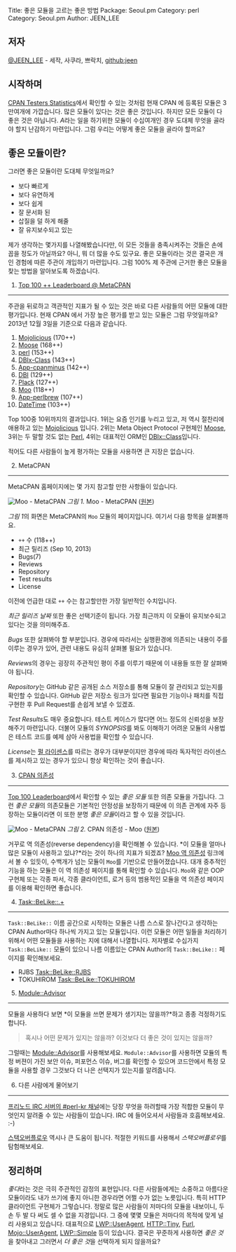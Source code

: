 Title:    좋은 모듈을 고르는 좋은 방법
Package:  Seoul.pm
Category: perl
Category: Seoul.pm
Author:   JEEN_LEE

저자
-----

[@JEEN_LEE][twitter-jeen_lee] - 세작, 사쿠라, 쁘락치, [github:jeen][github-jeen]


시작하며
---------

[CPAN Testers Statistics][home-cpantesters-stats]에서 확인할 수 있는 것처럼 현재 CPAN 에 등록된 모듈은 3만여개에 가깝습니다.
많은 모듈이 있다는 것은 좋은 것입니다.  하지만 모든 모듈이 다 좋은 것은 아닙니다.
*A*라는 일을 하기위한 모듈이 수십여개인 경우 도대체 무엇을 골라야 할지 난감하기 마련입니다.
그럼 우리는 어떻게 좋은 모듈을 골라야 할까요? 


좋은 모듈이란?
---------------

그러면 좋은 모듈이란 도대체 무엇일까요?

- 보다 빠르게
- 보다 유연하게
- 보다 쉽게
- 잘 문서화 된
- 삽질을 덜 하게 해줄
- 잘 유지보수되고 있는

제가 생각하는 몇가지를 나열해봤습니다만, 이 모든 것들을 충족시켜주는 것들은 손에 꼽을 정도가 아닐까요?
아니, 뭐 더 많을 수도 있구요. 좋은 모듈이라는 것은 결국은 개인 경험에 따른 주관이 개입하기 마련입니다.
그럼 100% 제 주관에 근거한 좋은 모듈을 찾는 방법을 알아보도록 하겠습니다.


1. [Top 100 ++ Leaderboard @ MetaCPAN][home-metacpan-leaderboard]
------------------------------------------------------------------

주관을 뒤로하고 객관적인 지표가 될 수 있는 것은 바로 다른 사람들의 어떤 모듈에 대한 평가입니다.
현재 CPAN 에서 가장 높은 평가를 받고 있는 모듈은 그럼 무엇일까요?
2013년 12월 3일을 기준으로 다음과 같습니다.

1.  [Mojolicious][cpan-mojolicious] (170++)
2.  [Moose][cpan-moose] (168++)
3.  [perl][cpan-perl] (153++)
4.  [DBIx-Class][cpan-dbix-class] (143++)
5.  [App-cpanminus][cpan-app-cpanminus] (142++)
6.  [DBI][cpan-dbi] (129++)
7.  [Plack][cpan-plack] (127++)
8.  [Moo][cpan-moo] (118++)
9.  [App-perlbrew][cpan-app-perlbrew] (107++)
10. [DateTime][cpan-datetime] (103++)

Top 100중 10위까지의 결과입니다.
1위는 요즘 인기를 누리고 있고, 저 역시 절찬리에 애용하고 있는 [Mojolicious][home-mojolicious] 입니다.
2위는 Meta Object Protocol 구현체인 [Moose][home-moose], 3위는 두 말할 것도 없는 [Perl][home-perl],
4위는 대표적인 ORM인 [DBIx::Class][cpan-dbix-class]입니다.

적어도 다른 사람들이 높게 평가하는 모듈을 사용하면 큰 지장은 없습니다.


2. MetaCPAN
------------

MetaCPAN 홈페이지에는 몇 가지 참고할 만한 사항들이 있습니다.

![Moo - MetaCPAN][img-1-resize]
*그림 1.* Moo - MetaCPAN ([원본][img-1])

*그림 1*의 화면은 MetaCPAN의 `Moo` 모듈의 페이지입니다.
여기서 다음 항목을 살펴볼까요.

- `++` 수 (118++)
- 최근 릴리즈 (Sep 10, 2013)
- Bugs(7)
- Reviews
- Repository
- Test results
- License

이전에 언급한 대로 `++` 수는 참고할만한 가장 일반적인 수치입니다.

*최근 릴리즈 날짜* 또한 좋은 선택기준이 됩니다. 가장 최근까지 이 모듈이 유지보수되고 있다는 것을 의미해주죠.

*Bugs* 또한 살펴봐야 할 부분입니다. 경우에 따라서는 실행환경에 의존되는 내용이 주를 이루는 경우가 있어, 관련 내용도 유심히 살펴볼 필요가 있습니다.

*Reviews*의 경우는 굉장히 주관적인 평이 주를 이루기 때문에 이 내용들 또한 잘 살펴봐야 됩니다.

*Repository*는 GitHub 같은 공개된 소스 저장소를 통해 모듈이 잘 관리되고 있는지를 확인할 수 있습니다.
GitHub 같은 저장소 링크가 있다면 필요한 기능이나 패치를 직접 구현한 후 Pull Request를 손쉽게 보낼 수 있겠죠.

*Test Results*도 매우 중요합니다. 테스트 케이스가 많다면 어느 정도의 신뢰성을 보장해주기 마련입니다.
더불어 모듈의 *SYNOPSIS*를 봐도 이해하기 어려운 모듈의 사용법은 테스트 코드를 예제 삼아 사용법을 확인할 수 있습니다.

*License*는 [펄 라이센스][perl-license]를 따르는 경우가 대부분이지만
경우에 따라 독자적인 라이센스를 제시하고 있는 경우가 있으니 항상 확인하는 것이 좋습니다.


3. [CPAN 의존성][home-cpantesters-deps]
----------------------------------------

[Top 100 Leaderboard][home-metacpan-leaderboard]에서 확인할 수 있는 *좋은 모듈* 또한 의존 모듈을 가집니다.
그런 *좋은 모듈*의 의존모듈은 기본적인 안정성을 보장하기 때문에 이 의존 관계에
자주 등장하는 모듈이라면 이 또한 분명 *좋은 모듈*이라고 할 수 있을 것입니다.

![Moo - MetaCPAN][img-2-resize]
*그림 2.* CPAN 의존성 - Moo ([원본][img-2])

거꾸로 역 의존성(reverse dependency)을 확인해볼 수 있습니다.
*이 모듈을 얼마나 많은 모듈이 사용하고 있냐?*라는 것이 하나의 지표가 되겠죠?
[Moo 역 의존성][metacpan-rev-deps-moo] 링크에서 볼 수 있듯이, 수백개가 넘는 모듈이 `Moo`를 기반으로 만들어졌습니다.
대개 중추적인 기능을 하는 모듈은 이 역 의존성 페이지를 통해 확인할 수 있습니다.
`Moo`와 같은 OOP 구현체 또는 각종 파서, 각종 클라이언트, 로거 등의 범용적인 모듈을 역 의존성 페이지를 이용해 확인하면 좋습니다. 


4. [Task::BeLike::.+][search-cpan-task-belike]
-----------------------------------------------

`Task::BeLike::` 이름 공간으로 시작하는 모듈은 나름 스스로 잘나간다고 생각하는 CPAN Author마다 하나씩 가지고 있는 모듈입니다.
이런 모듈은 어떤 일들을 처리하기 위해서 어떤 모듈들을 사용하는 지에 대해서 나열합니다.
저자별로 수십가지 `Task::BeLike::` 모듈이 있으니 나름 이름있는 CPAN Author의 `Task::BeLike::` 페이지를 확인해보세요.

- RJBS [Task::BeLike::RJBS][cpan-task-belike-rjbs]
- TOKUHIROM [Task::BeLike::TOKUHIROM][cpan-task-belike-tokuhirom]


5. [Module::Advisor][cpan-module-advisor]
------------------------------------------

모듈을 사용하다 보면 *이 모듈을 쓰면 문제가 생기지는 않을까?*하고 종종 걱정하기도 합니다.

> 혹시나 어떤 문제가 있지는 않을까?
> 이것보다 더 좋은 것이 있지는 않을까?

그럴때는 [Module::Advisor][cpan-module-advisor]를 사용해보세요.
`Module::Advisor`를 사용하면 모듈의 특정 버젼이 가진 보안 이슈, 퍼포먼스 이슈, 버그를 확인할 수 있으며
코드안에서 특정 모듈을 사용할 경우 그것보다 더 나은 선택지가 있는지를 알려줍니다.


6. 다른 사람에게 물어보기
--------------------------

[프리노드 IRC 서버의 #perl-kr 채널][irc-perl-kr]에는 당장 무엇을 하려할때
가장 적합한 모듈이 무엇인지 알려줄 수 있는 사람들이 있습니다.
IRC 에 들어오셔서 사람들과 호흡해보세요. :-)

[스택오버플로우][home-stackoverflow] 역시나 큰 도움이 됩니다.
적절한 키워드를 사용해서 *스택오버플로우*를 탐험해보세요.


정리하며
---------

*좋다*라는 것은 극히 주관적인 감정의 표현입니다.
다른 사람들에게는 소중하고 아름다운 모듈이라도 내가 쓰기에 좋지 아니한 경우라면 어쩔 수가 없는 노릇입니다.
특히 HTTP 클라이언트 구현체가 그렇습니다.
정말로 많은 사람들이 저마다의 모듈을 내보이니, 두 손 두 발 다 써도 셀 수 없을 지경입니다.
그 중에 몇몇 모듈은 저마다의 목적에 맞게 널리 사용되고 있습니다.
대표적으로 [LWP::UserAgent][cpan-lwp-useragent], [HTTP::Tiny][cpan-http-tiny], [Furl][cpan-furl],
[Mojo::UserAgent][cpan-mojo-useragent], [LWP::Simple][cpan-lwp-simple] 등이 있습니다.
결국은 꾸준하게 사용하면 *좋은 것*을 찾아내고 그러면서 *더 좋은 것*을 선택하게 되지 않을까요?


[img-1]:          2013-12-03-1.png
[img-2]:          2013-12-03-2.png

[img-1-resize]:   2013-12-03-1_r.png
[img-2-resize]:   2013-12-03-2_r.png


[cpan-app-cpanminus]:             https://metacpan.org/module/App::cpanminus
[cpan-app-perlbrew]:              https://metacpan.org/module/App::perlbrew
[cpan-datetime]:                  https://metacpan.org/module/DateTime
[cpan-dbi]:                       https://metacpan.org/module/DBI
[cpan-dbix-class]:                https://metacpan.org/module/DBIx::Class
[cpan-furl]:                      https://metacpan.org/module/Furl
[cpan-http-tiny]:                 https://metacpan.org/module/HTTP::Tiny
[cpan-lwp-simple]:                https://metacpan.org/module/LWP::Simple
[cpan-lwp-useragent]:             https://metacpan.org/module/LWP::UserAgent
[cpan-module-advisor]:            https://metacpan.org/pod/Module::Advisor
[cpan-mojo-useragent]:            https://metacpan.org/module/Mojo::UserAgent
[cpan-mojolicious]:               https://metacpan.org/module/Mojolicious
[cpan-moo]:                       https://metacpan.org/module/Moo
[cpan-moose]:                     https://metacpan.org/module/Moose
[cpan-perl]:                      https://metacpan.org/module/perl
[cpan-plack]:                     https://metacpan.org/module/Plack
[cpan-task-belike-rjbs]:          https://metacpan.org/module/Task::BeLike::RJBS
[cpan-task-belike-tokuhirom]:     https://metacpan.org/module/Task::BeLike::TOKUHIROM
[github-jeen]:                    https://github.com/jeen
[home-cpantesters-deps]:          http://deps.cpantesters.org/?module=Moo
[home-cpantesters-stats]:         http://stats.cpantesters.org/
[home-metacpan-leaderboard]:      http://metacpan.org/favorite/leaderboard
[home-mojolicious]:               http://mojolicio.us/
[home-moose]:                     http://moose.iinteractive.com/en/
[home-perl]:                      http://www.perl.org/
[home-stackoverflow]:             http://stackoverflow.com/
[irc-perl-kr]:                    http://webchat.freenode.net/?channels=perl-kr
[metacpan-rev-deps-moo]:          https://metacpan.org/requires/distribution/Moo?sort=[[2,1]]
[perl-license]:                   http://dev.perl.org/licenses/
[search-cpan-task-belike]:        https://metacpan.org/search?q=Task%3A%3ABeLike
[twitter-jeen_lee]:               http://twitter.com/#!/JEEN_LEE
